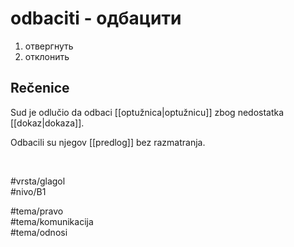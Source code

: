 # odbaciti - одбацити

1. отвергнуть  
2. отклонить

## Rečenice

Sud je odlučio da odbaci [[optužnica|optužnicu]] zbog nedostatka [[dokaz|dokaza]].

Odbacili su njegov [[predlog]] bez razmatranja.

<br>

#vrsta/glagol  
#nivo/B1  

#tema/pravo  
#tema/komunikacija  
#tema/odnosi  
